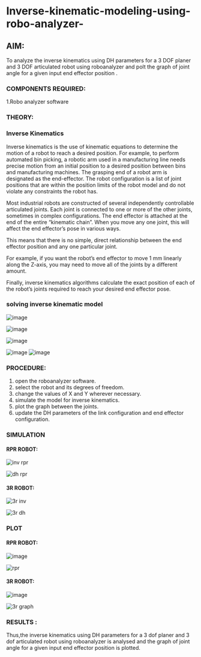 # Inverse-kinematic-modeling-using-robo-analyzer-

 
## AIM: 
To analyze the inverse kinematics using DH parameters for a 3 DOF planer and 3 DOF articulated robot using roboanalyzer and polt the graph of joint angle for a given  input end effector position .


### COMPONENTS REQUIRED:
1.Robo analyzer software  


### THEORY: 
  
### Inverse Kinematics
 

Inverse kinematics is the use of kinematic equations to determine the motion of a robot to reach a desired position. For example, to perform automated bin picking, a robotic arm used in a manufacturing line needs precise motion from an initial position to a desired position between bins and manufacturing machines. The grasping end of a robot arm is designated as the end-effector. The robot configuration is a list of joint positions that are within the position limits of the robot model and do not violate any constraints the robot has.

 Most industrial robots are constructed of several independently controllable articulated joints. Each joint is connected to one or more of the other joints, sometimes in complex configurations. The end effector is attached at the end of the entire “kinematic chain”. When you move any one joint, this will affect the end effector’s pose in various ways.

This means that there is no simple, direct relationship between the end effector position and any one particular joint.

For example, if you want the robot’s end effector to move 1 mm linearly along the Z-axis, you may need to move all of the joints by a different amount.

Finally, inverse kinematics algorithms calculate the exact position of each of the robot’s joints required to reach your desired end effector pose.

### solving inverse kinematic model 
![image](https://user-images.githubusercontent.com/36288975/170622829-3fe97ef7-8ef1-44af-afae-b0954871aa0c.png)


![image](https://user-images.githubusercontent.com/36288975/170622902-f48fd9c7-f2ec-4fd5-904b-ea51be8298c3.png)

![image](https://user-images.githubusercontent.com/36288975/170622934-a3fd7f77-7eb2-4408-b66d-d6e3adbd1f99.png)

![image](https://user-images.githubusercontent.com/36288975/170622982-9c4d8b23-1563-4e17-9616-87bcc4f4501d.png)
![image](https://user-images.githubusercontent.com/36288975/170623020-f27efc12-bb58-4f62-840d-af544ac6689e.png)

### PROCEDURE:

1. open the roboanalyzer software.
2. select the robot and its degrees of freedom.
3. change the values of X and Y wherever necessary.
4. simulate the model for inverse kinematics.
5. plot the graph between the joints.
6. update the DH parameters of the link configuration and end effector configuration.

### SIMULATION 
 
 #### RPR ROBOT:
![inv rpr](https://user-images.githubusercontent.com/74660507/170623671-ceac517c-d739-4f6d-9bbd-d655d8324e1d.jpeg)

![dh rpr](https://user-images.githubusercontent.com/74660507/170623767-70f827a9-8de9-422e-9003-510f57f3e635.jpeg)

  #### 3R ROBOT:
![3r inv](https://user-images.githubusercontent.com/74660507/170623818-7cb4dee3-917f-4366-96ed-a9dbcd9865f8.png)

![3r dh](https://user-images.githubusercontent.com/74660507/170623849-7cb26533-3d12-4ebb-9faa-c8a1b162b0cf.png)


 ### PLOT 
 
  #### RPR ROBOT:
  
![image](https://user-images.githubusercontent.com/74660507/170624053-ab1f4eb0-5579-451e-bd19-dacd4c098629.png)

![rpr](https://user-images.githubusercontent.com/74660507/170624071-a8a118f1-3032-40f4-9014-2faf3055d9ee.jpg)

  #### 3R ROBOT:
  
![image](https://user-images.githubusercontent.com/74660507/170624191-a7f570a4-91de-4b50-b5ce-70e6441efae6.png)

![3r graph](https://user-images.githubusercontent.com/74660507/170624205-059291ef-9ff5-4610-af0e-c1cc99181782.jpg)
 

### RESULTS :  

Thus,the inverse kinematics using DH parameters for a 3 dof planer and 3 dof articulated robot using roboanalyzer is analysed and the graph of joint angle for a given  input end effector position is plotted.
